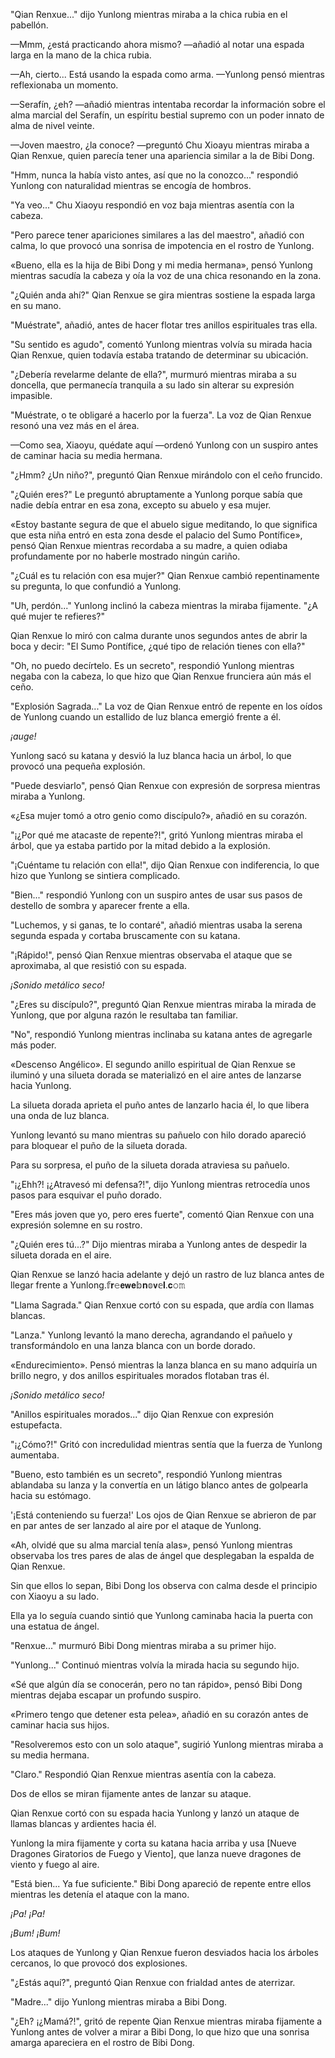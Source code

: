 
"Qian Renxue..." dijo Yunlong mientras miraba a la chica rubia en el pabellón.

—Mmm, ¿está practicando ahora mismo? —añadió al notar una espada larga en la mano de la chica rubia.

—Ah, cierto... Está usando la espada como arma. —Yunlong pensó mientras reflexionaba un momento.

—Serafín, ¿eh? —añadió mientras intentaba recordar la información sobre el alma marcial del Serafín, un espíritu bestial supremo con un poder innato de alma de nivel veinte.

—Joven maestro, ¿la conoce? —preguntó Chu Xioayu mientras miraba a Qian Renxue, quien parecía tener una apariencia similar a la de Bibi Dong.

"Hmm, nunca la había visto antes, así que no la conozco..." respondió Yunlong con naturalidad mientras se encogía de hombros.

"Ya veo..." Chu Xiaoyu respondió en voz baja mientras asentía con la cabeza.

"Pero parece tener apariciones similares a las del maestro", añadió con calma, lo que provocó una sonrisa de impotencia en el rostro de Yunlong.

«Bueno, ella es la hija de Bibi Dong y mi media hermana», pensó Yunlong mientras sacudía la cabeza y oía la voz de una chica resonando en la zona.

"¿Quién anda ahí?" Qian Renxue se gira mientras sostiene la espada larga en su mano.

"Muéstrate", añadió, antes de hacer flotar tres anillos espirituales tras ella.

"Su sentido es agudo", comentó Yunlong mientras volvía su mirada hacia Qian Renxue, quien todavía estaba tratando de determinar su ubicación.

"¿Debería revelarme delante de ella?", murmuró mientras miraba a su doncella, que permanecía tranquila a su lado sin alterar su expresión impasible.

"Muéstrate, o te obligaré a hacerlo por la fuerza". La voz de Qian Renxue resonó una vez más en el área.

—Como sea, Xiaoyu, quédate aquí —ordenó Yunlong con un suspiro antes de caminar hacia su media hermana.

"¿Hmm? ¿Un niño?", preguntó Qian Renxue mirándolo con el ceño fruncido.

"¿Quién eres?" Le preguntó abruptamente a Yunlong porque sabía que nadie debía entrar en esa zona, excepto su abuelo y esa mujer.

«Estoy bastante segura de que el abuelo sigue meditando, lo que significa que esta niña entró en esta zona desde el palacio del Sumo Pontífice», pensó Qian Renxue mientras recordaba a su madre, a quien odiaba profundamente por no haberle mostrado ningún cariño.

"¿Cuál es tu relación con esa mujer?" Qian Renxue cambió repentinamente su pregunta, lo que confundió a Yunlong.

"Uh, perdón..." Yunlong inclinó la cabeza mientras la miraba fijamente. "¿A qué mujer te refieres?"

Qian Renxue lo miró con calma durante unos segundos antes de abrir la boca y decir: "El Sumo Pontífice, ¿qué tipo de relación tienes con ella?"

"Oh, no puedo decírtelo. Es un secreto", respondió Yunlong mientras negaba con la cabeza, lo que hizo que Qian Renxue frunciera aún más el ceño.

"Explosión Sagrada..." La voz de Qian Renxue entró de repente en los oídos de Yunlong cuando un estallido de luz blanca emergió frente a él.

*¡auge!*

Yunlong sacó su katana y desvió la luz blanca hacia un árbol, lo que provocó una pequeña explosión.

"Puede desviarlo", pensó Qian Renxue con expresión de sorpresa mientras miraba a Yunlong.

«¿Esa mujer tomó a otro genio como discípulo?», añadió en su corazón.

"¡¿Por qué me atacaste de repente?!", gritó Yunlong mientras miraba el árbol, que ya estaba partido por la mitad debido a la explosión.

"¡Cuéntame tu relación con ella!", dijo Qian Renxue con indiferencia, lo que hizo que Yunlong se sintiera complicado.

"Bien..." respondió Yunlong con un suspiro antes de usar sus pasos de destello de sombra y aparecer frente a ella.

"Luchemos, y si ganas, te lo contaré", añadió mientras usaba la serena segunda espada y cortaba bruscamente con su katana.

"¡Rápido!", pensó Qian Renxue mientras observaba el ataque que se aproximaba, al que resistió con su espada.

*¡Sonido metálico seco!*

"¿Eres su discípulo?", preguntó Qian Renxue mientras miraba la mirada de Yunlong, que por alguna razón le resultaba tan familiar.

"No", respondió Yunlong mientras inclinaba su katana antes de agregarle más poder.

«Descenso Angélico». El segundo anillo espiritual de Qian Renxue se iluminó y una silueta dorada se materializó en el aire antes de lanzarse hacia Yunlong.

La silueta dorada aprieta el puño antes de lanzarlo hacia él, lo que libera una onda de luz blanca.

Yunlong levantó su mano mientras su pañuelo con hilo dorado apareció para bloquear el puño de la silueta dorada.

Para su sorpresa, el puño de la silueta dorada atraviesa su pañuelo.

"¡¿Ehh?! ¡¿Atravesó mi defensa?!", dijo Yunlong mientras retrocedía unos pasos para esquivar el puño dorado.

"Eres más joven que yo, pero eres fuerte", comentó Qian Renxue con una expresión solemne en su rostro.

"¿Quién eres tú...?" Dijo mientras miraba a Yunlong antes de despedir la silueta dorada en el aire.

Qian Renxue se lanzó hacia adelante y dejó un rastro de luz blanca antes de llegar frente a Yunlong.𝕗𝐫𝚎𝗲𝘄𝐞𝕓𝐧𝕠𝘃𝕖𝐥.𝐜𝚘𝚖

"Llama Sagrada." Qian Renxue cortó con su espada, que ardía con llamas blancas.

"Lanza." Yunlong levantó la mano derecha, agrandando el pañuelo y transformándolo en una lanza blanca con un borde dorado.

«Endurecimiento». Pensó mientras la lanza blanca en su mano adquiría un brillo negro, y dos anillos espirituales morados flotaban tras él.

*¡Sonido metálico seco!*

"Anillos espirituales morados..." dijo Qian Renxue con expresión estupefacta.

"¡¿Cómo?!" Gritó con incredulidad mientras sentía que la fuerza de Yunlong aumentaba.

"Bueno, esto también es un secreto", respondió Yunlong mientras ablandaba su lanza y la convertía en un látigo blanco antes de golpearla hacia su estómago.

'¡Está conteniendo su fuerza!' Los ojos de Qian Renxue se abrieron de par en par antes de ser lanzado al aire por el ataque de Yunlong.

«Ah, olvidé que su alma marcial tenía alas», pensó Yunlong mientras observaba los tres pares de alas de ángel que desplegaban la espalda de Qian Renxue.

Sin que ellos lo sepan, Bibi Dong los observa con calma desde el principio con Xiaoyu a su lado.

Ella ya lo seguía cuando sintió que Yunlong caminaba hacia la puerta con una estatua de ángel.

"Renxue..." murmuró Bibi Dong mientras miraba a su primer hijo.

"Yunlong..." Continuó mientras volvía la mirada hacia su segundo hijo.

«Sé que algún día se conocerán, pero no tan rápido», pensó Bibi Dong mientras dejaba escapar un profundo suspiro.

«Primero tengo que detener esta pelea», añadió en su corazón antes de caminar hacia sus hijos.

"Resolveremos esto con un solo ataque", sugirió Yunlong mientras miraba a su media hermana.

"Claro." Respondió Qian Renxue mientras asentía con la cabeza.

Dos de ellos se miran fijamente antes de lanzar su ataque.

Qian Renxue cortó con su espada hacia Yunlong y lanzó un ataque de llamas blancas y ardientes hacia él.

Yunlong la mira fijamente y corta su katana hacia arriba y usa [Nueve Dragones Giratorios de Fuego y Viento], que lanza nueve dragones de viento y fuego al aire.

"Está bien... Ya fue suficiente." Bibi Dong apareció de repente entre ellos mientras les detenía el ataque con la mano.

*¡Pa!* *¡Pa!*

*¡Bum!* *¡Bum!*

Los ataques de Yunlong y Qian Renxue fueron desviados hacia los árboles cercanos, lo que provocó dos explosiones.

"¿Estás aquí?", preguntó Qian Renxue con frialdad antes de aterrizar.

"Madre..." dijo Yunlong mientras miraba a Bibi Dong.

"¿Eh? ¡¿Mamá?!", gritó de repente Qian Renxue mientras miraba fijamente a Yunlong antes de volver a mirar a Bibi Dong, lo que hizo que una sonrisa amarga apareciera en el rostro de Bibi Dong.